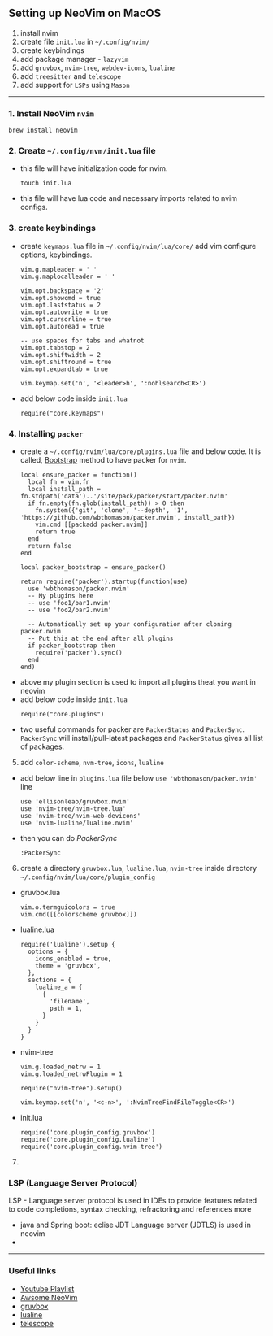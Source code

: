 ## Setting up NeoVim on MacOS
1. install nvim
2. create file `init.lua` in `~/.config/nvim/`
3. create keybindings 
4. add package manager - `lazyvim`
5. add `gruvbox`, `nvim-tree`, `webdev-icons`, `lualine`
6. add `treesitter` and `telescope`
7. add support for `LSPs` using `Mason` 

---
### 1. Install NeoVim `nvim`
  ```
  brew install neovim
  ```

### 2. Create `~/.config/nvm/init.lua` file 
- this file will have initialization code for nvim. 
  ```
  touch init.lua
  ```
- this file will have lua code and necessary imports related to nvim configs. 

### 3. create keybindings 
- create `keymaps.lua` file in `~/.config/nvim/lua/core/` add vim configure options, keybindings.
  ```
  vim.g.mapleader = ' '
  vim.g.maplocalleader = ' '
  
  vim.opt.backspace = '2'
  vim.opt.showcmd = true
  vim.opt.laststatus = 2
  vim.opt.autowrite = true
  vim.opt.cursorline = true
  vim.opt.autoread = true
  
  -- use spaces for tabs and whatnot
  vim.opt.tabstop = 2
  vim.opt.shiftwidth = 2
  vim.opt.shiftround = true
  vim.opt.expandtab = true
  
  vim.keymap.set('n', '<leader>h', ':nohlsearch<CR>')
  ```
  
- add below code inside `init.lua`
  ```
  require("core.keymaps")
  ```

### 4. Installing `packer`
- create a `~/.config/nvim/lua/core/plugins.lua` file and below code. It is called, [Bootstrap](https://github.com/wbthomason/packer.nvim?tab=readme-ov-file#bootstrapping) method to have packer for `nvim`. 
  ```
  local ensure_packer = function()
    local fn = vim.fn
    local install_path = fn.stdpath('data')..'/site/pack/packer/start/packer.nvim'
    if fn.empty(fn.glob(install_path)) > 0 then
      fn.system({'git', 'clone', '--depth', '1', 'https://github.com/wbthomason/packer.nvim', install_path})
      vim.cmd [[packadd packer.nvim]]
      return true
    end
    return false
  end
  
  local packer_bootstrap = ensure_packer()
  
  return require('packer').startup(function(use)
    use 'wbthomason/packer.nvim'
    -- My plugins here
    -- use 'foo1/bar1.nvim'
    -- use 'foo2/bar2.nvim'
  
    -- Automatically set up your configuration after cloning packer.nvim
    -- Put this at the end after all plugins
    if packer_bootstrap then
      require('packer').sync()
    end
  end)
  ```
- above my plugin section is used to import all plugins theat you want in neovim 
- add below code inside `init.lua`
  ```
  require("core.plugins")
  ```
- two useful commands for packer are `PackerStatus` and `PackerSync`. `PackerSync` will install/pull-latest packages and `PackerStatus` gives all list of packages.
  
5. add `color-scheme`, `nvm-tree`, `icons`, `lualine`
- add below line in `plugins.lua` file below `use 'wbthomason/packer.nvim'` line
  ```
  use 'ellisonleao/gruvbox.nvim'
  use 'nvim-tree/nvim-tree.lua'
  use 'nvim-tree/nvim-web-devicons'
  use 'nvim-lualine/lualine.nvim'
  ```
- then you can do _PackerSync_
  ```
  :PackerSync
  ```
  
6. create a directory `gruvbox.lua`, `lualine.lua`, `nvim-tree` inside directory `~/.config/nvim/lua/core/plugin_config`
- gruvbox.lua
  ```
  vim.o.termguicolors = true
  vim.cmd([[colorscheme gruvbox]])
  ```
- lualine.lua
  ```
  require('lualine').setup {
    options = {
      icons_enabled = true,
      theme = 'gruvbox',
    },
    sections = {
      lualine_a = {
        {
          'filename',
          path = 1,
        }
      }
    }
  }
  ```
- nvim-tree
  ```
  vim.g.loaded_netrw = 1
  vim.g.loaded_netrwPlugin = 1
  
  require("nvim-tree").setup()
  
  vim.keymap.set('n', '<c-n>', ':NvimTreeFindFileToggle<CR>')
  ```
- init.lua
  ```
  require('core.plugin_config.gruvbox')
  require('core.plugin_config.lualine')
  require('core.plugin_config.nvim-tree')
  ```


7. 

 
### LSP (Language Server Protocol) 
LSP - Language server protocol is used in IDEs to provide features related to code completions, syntax checking, refractoring and references more
- java and Spring boot: eclise JDT Language server (JDTLS) is used in neovim
- 

---
### Useful links 
- [Youtube Playlist](https://www.youtube.com/watch?v=J9yqSdvAKXY&list=PLsz00TDipIffxsNXSkskknolKShdbcALR&index=1)
- [Awsome NeoVim](https://github.com/rockerBOO/awesome-neovim)
- [gruvbox](https://github.com/morhetz/gruvbox)
- [lualine](https://github.com/nvim-lualine/lualine.nvim)
- [telescope](https://github.com/nvim-telescope/telescope.nvim)
